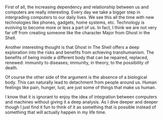 First of all, the increasing dependency and relationship between us and computers are really interesting. Every day we take a bigger step in intergrading computers to our daily lives. We see this all the time with new technologies like phones, gadgets, home systems, etc. Technology is evolving to become more or less a part of us. In fact, I think we are not very far off from creating someone like the character Major from Ghost in the Shell. 

Another interesting thought is that Ghost in The Shell offers a deep exploration into the risks and benefits from achieving transhumanism. The benefits of being inside a different body that can be repaired, replaced, renewed: immunity to diseases; immunity, in theory, to the possibility of death.   

Of course the other side of the argument is the absence of a biological body. This can naturally lead to detachment from people around us. Human feelings like pain, hunger, lust, are just some of things that make us human.  

I know that it is ignorant to enjoy the idea of integration between computers and machines without giving it a deep analysis. As I dive deeper and deeper though I just find it fun to think of it as something that is possible instead of something that will actually happen in my life time. 
